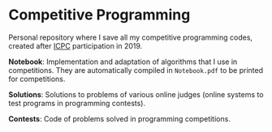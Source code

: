 # Competitive Programming

Personal repository where I save all my competitive programming codes, created after [ICPC](https://icpc.global/) participation in 2019.

__Notebook__: Implementation and adaptation of algorithms that I use in competitions. They are automatically compiled in `Notebook.pdf` to be printed for competitions.

__Solutions__: Solutions to problems of various online judges (online systems to test programs in programming contests).

__Contests__: Code of problems solved in programming competitions.
